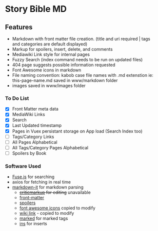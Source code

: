 # Story Bible MD

## Features

- Markdown with front matter file creation. (title and uri required | tags and categories are default displayed)
- Markup for spoilers, insert, delete, and comments
- Mediawiki Link style for internal pages
- Fuzzy Search (index command needs to be run on updated files)
- 404 page suggests possible information requested
- Font Awesome icons in markdown
- File naming convention: kabob case file names with .md extenstion ie: this-page-name.md saved in www/markdown folder
- images saved in www/images folder

### To Do List

- [x] Front Matter meta data
- [x] MediaWiki Links
- [x] Search
- [x] Last Updated timestamp
- [x] Pages in Vuex persistant storage on App load (Search Index too)
- [ ] Tags/Category Links
- [ ] All Pages Alphabetical
- [ ] All Tags/Category Pages Alphabetical
- [ ] Spoilers by Book

### Software Used

- [Fuse.js](https://fusejs.io/getting-started/installation.html) for searching
- axios for fetching in real time
- [markdown-it](https://github.com/markdown-it/markdown-it) for markdown parsing
  - ~~[criticmarkup](https://www.npmjs.com/package/@gerhobbelt/markdown-it-criticmarkup) for editing~~ unavailable
  - [front-matter](https://www.npmjs.com/package/@gerhobbelt/markdown-it-front-matter)
  - [spoilers](https://www.npmjs.com/package/@traptitech/markdown-it-spoiler)
  - [font awesome icons](https://github.com/nunof07/markdown-it-fontawesome/blob/master/index.js) copied to modify
  - [wiki link](https://www.npmjs.com/package/@gerhobbelt/markdown-it-wikilinks) - copied to modify
  - [marked](https://www.npmjs.com/package/markdown-it-mark) for marked tags
  - [ins](https://www.npmjs.com/package/markdown-it-ins) for inserts
